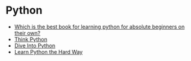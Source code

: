 # Python
* [Which is the best book for learning python for absolute beginners on their own?](https://www.quora.com/Which-is-the-best-book-for-learning-python-for-absolute-beginners-on-their-own)
* [Think Python](http://greenteapress.com/wp/think-python/)
* [Dive Into Python](http://www.diveintopython.net/)
* [Learn Python the Hard Way](https://learnpythonthehardway.org/book/)
